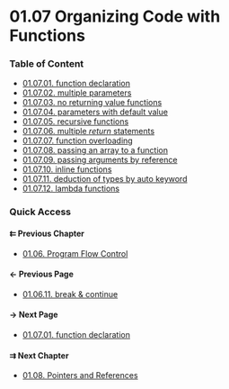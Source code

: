 # 01.07 Organizing Code with Functions

### Table of Content

* [01.07.01. function declaration](./01.declaration.md)
* [01.07.02. multiple parameters](./02.parameters.md)
* [01.07.03. no returning value functions](./03.void.md)
* [01.07.04. parameters with default value](./04.default.md)
* [01.07.05. recursive functions](./05.recursion.md)
* [01.07.06. multiple *return* statements](./06.return.md)
* [01.07.07. function overloading](./07.overloading.md)
* [01.07.08. passing an array to a function](./08.passing.md)
* [01.07.09. passing arguments by reference](./09.reference.md)
* [01.07.10. inline functions](./10.inline.md)
* [01.07.11. deduction of types by auto keyword](./11.auto.md)
* [01.07.12. lambda functions](./12.lambda.md)

### Quick Access

<div class="previous_chapter pagination">

#### &#8647; Previous Chapter

* [01.06. Program Flow Control](./../../01.the_basics/06.program_flow/README.md)
</div>

<div class="previous_page pagination">

#### &#8592; Previous Page

* [01.06.11. break & continue](./../../01.the_basics/06.program_flow/11.break&continue.md)

</div>
<div class="next_page pagination">

#### &#8594; Next Page

* [01.07.01. function declaration](./../../01.the_basics/07.functions/01.declaration.md)

</div>
<div class="next_chapter pagination">

#### &#8649; Next Chapter

* [01.08. Pointers and References](./../../01.the_basics/08.pointers&references/README.md)

</div>
